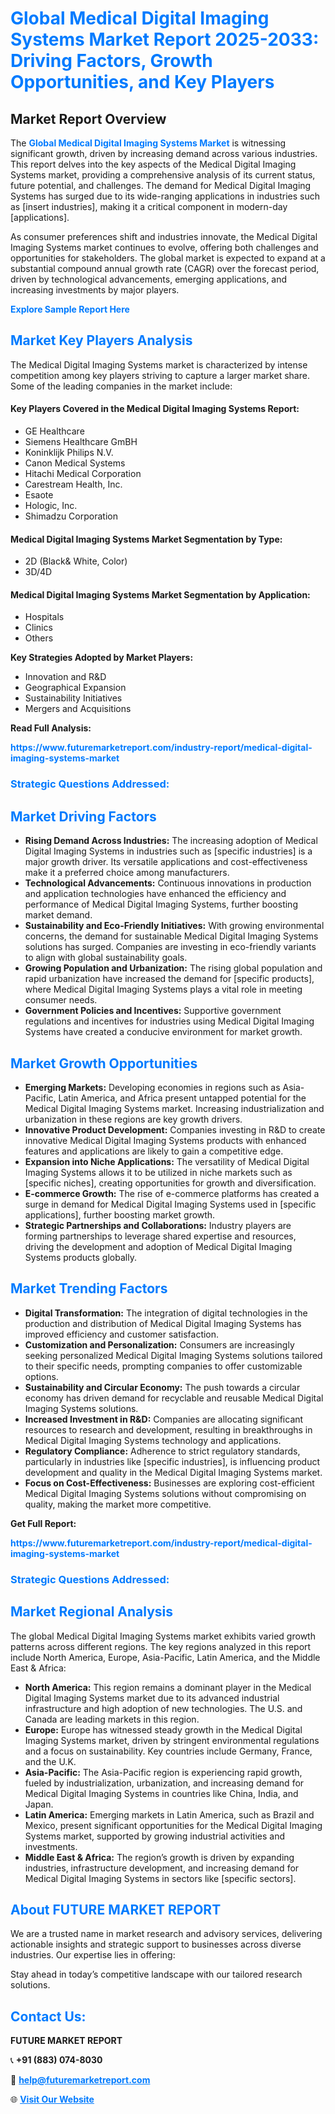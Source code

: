 <h1 style="color: #007BFF;">Global Medical Digital Imaging Systems Market Report 2025-2033: Driving Factors, Growth Opportunities, and Key Players</h1>

<section id="overview">
<h2>Market Report Overview</h2>
<p>The <a href="https://www.futuremarketreport.com/industry-report/medical-digital-imaging-systems-market" style="color: #007BFF; text-decoration: none;"><strong>Global Medical Digital Imaging Systems Market</strong></a> is witnessing significant growth, driven by increasing demand across various industries. This report delves into the key aspects of the Medical Digital Imaging Systems market, providing a comprehensive analysis of its current status, future potential, and challenges. The demand for Medical Digital Imaging Systems has surged due to its wide-ranging applications in industries such as [insert industries], making it a critical component in modern-day [applications].</p>
<p>As consumer preferences shift and industries innovate, the Medical Digital Imaging Systems market continues to evolve, offering both challenges and opportunities for stakeholders. The global market is expected to expand at a substantial compound annual growth rate (CAGR) over the forecast period, driven by technological advancements, emerging applications, and increasing investments by major players.</p>
</section>

<section id="overview">
<p><a href="https://www.futuremarketreport.com/request-sample/reportId=46373" style="color: #007BFF; text-decoration: none;"><strong>Explore Sample Report Here</strong></a></p>
</section>

<section id="key-players">
<h2 style="color: #007BFF;">Market Key Players Analysis</h2>
<p>The Medical Digital Imaging Systems market is characterized by intense competition among key players striving to capture a larger market share. Some of the leading companies in the market include:</p>
<h4>Key Players Covered in the Medical Digital Imaging Systems Report:</h4>
<ul><li>GE Healthcare</li><li>Siemens Healthcare GmBH</li><li>Koninklijk Philips N.V.</li><li>Canon Medical Systems</li><li>Hitachi Medical Corporation</li><li>Carestream Health, Inc.</li><li>Esaote</li><li>Hologic, Inc.</li><li>Shimadzu Corporation</li></ul>
<h4>Medical Digital Imaging Systems Market Segmentation by Type:</h4>
<ul><li>2D (Black&amp; White, Color)</li><li>3D/4D</li></ul>

<h4>Medical Digital Imaging Systems Market Segmentation by Application:</h4>
<ul><li>Hospitals</li><li>Clinics</li><li>Others</li></ul>
<p><strong>Key Strategies Adopted by Market Players:</strong></p>
<ul>
<li>Innovation and R&D</li>
<li>Geographical Expansion</li>
<li>Sustainability Initiatives</li>
<li>Mergers and Acquisitions</li>
</ul>
</section>

<section>
<p><strong>Read Full Analysis: </strong></p><a href="https://www.futuremarketreport.com/industry-report/medical-digital-imaging-systems-market" style="color: #007BFF; text-decoration: none;"><strong>https://www.futuremarketreport.com/industry-report/medical-digital-imaging-systems-market</strong></a>
<h3 style="color: #007BFF;">Strategic Questions Addressed:</h3>
</section>

<section id="driving-factors">
<h2 style="color: #007BFF;">Market Driving Factors</h2>
<ul>
<li><strong>Rising Demand Across Industries:</strong> The increasing adoption of Medical Digital Imaging Systems in industries such as [specific industries] is a major growth driver. Its versatile applications and cost-effectiveness make it a preferred choice among manufacturers.</li>
<li><strong>Technological Advancements:</strong> Continuous innovations in production and application technologies have enhanced the efficiency and performance of Medical Digital Imaging Systems, further boosting market demand.</li>
<li><strong>Sustainability and Eco-Friendly Initiatives:</strong> With growing environmental concerns, the demand for sustainable Medical Digital Imaging Systems solutions has surged. Companies are investing in eco-friendly variants to align with global sustainability goals.</li>
<li><strong>Growing Population and Urbanization:</strong> The rising global population and rapid urbanization have increased the demand for [specific products], where Medical Digital Imaging Systems plays a vital role in meeting consumer needs.</li>
<li><strong>Government Policies and Incentives:</strong> Supportive government regulations and incentives for industries using Medical Digital Imaging Systems have created a conducive environment for market growth.</li>
</ul>
</section>

<section id="growth-opportunities">
<h2 style="color: #007BFF;">Market Growth Opportunities</h2>
<ul>
<li><strong>Emerging Markets:</strong> Developing economies in regions such as Asia-Pacific, Latin America, and Africa present untapped potential for the Medical Digital Imaging Systems market. Increasing industrialization and urbanization in these regions are key growth drivers.</li>
<li><strong>Innovative Product Development:</strong> Companies investing in R&D to create innovative Medical Digital Imaging Systems products with enhanced features and applications are likely to gain a competitive edge.</li>
<li><strong>Expansion into Niche Applications:</strong> The versatility of Medical Digital Imaging Systems allows it to be utilized in niche markets such as [specific niches], creating opportunities for growth and diversification.</li>
<li><strong>E-commerce Growth:</strong> The rise of e-commerce platforms has created a surge in demand for Medical Digital Imaging Systems used in [specific applications], further boosting market growth.</li>
<li><strong>Strategic Partnerships and Collaborations:</strong> Industry players are forming partnerships to leverage shared expertise and resources, driving the development and adoption of Medical Digital Imaging Systems products globally.</li>
</ul>
</section>

<section id="trending-factors">
<h2 style="color: #007BFF;">Market Trending Factors</h2>
<ul>
<li><strong>Digital Transformation:</strong> The integration of digital technologies in the production and distribution of Medical Digital Imaging Systems has improved efficiency and customer satisfaction.</li>
<li><strong>Customization and Personalization:</strong> Consumers are increasingly seeking personalized Medical Digital Imaging Systems solutions tailored to their specific needs, prompting companies to offer customizable options.</li>
<li><strong>Sustainability and Circular Economy:</strong> The push towards a circular economy has driven demand for recyclable and reusable Medical Digital Imaging Systems solutions.</li>
<li><strong>Increased Investment in R&D:</strong> Companies are allocating significant resources to research and development, resulting in breakthroughs in Medical Digital Imaging Systems technology and applications.</li>
<li><strong>Regulatory Compliance:</strong> Adherence to strict regulatory standards, particularly in industries like [specific industries], is influencing product development and quality in the Medical Digital Imaging Systems market.</li>
<li><strong>Focus on Cost-Effectiveness:</strong> Businesses are exploring cost-efficient Medical Digital Imaging Systems solutions without compromising on quality, making the market more competitive.</li>
</ul>
</section>

<section>
<p><strong>Get Full Report: </strong></p><a href="https://www.futuremarketreport.com/industry-report/medical-digital-imaging-systems-market" style="color: #007BFF; text-decoration: none;"><strong>https://www.futuremarketreport.com/industry-report/medical-digital-imaging-systems-market</strong></a>
<h3 style="color: #007BFF;">Strategic Questions Addressed:</h3>
</section>


<section id="regional-analysis">
<h2 style="color: #007BFF;">Market Regional Analysis</h2>
<p>The global Medical Digital Imaging Systems market exhibits varied growth patterns across different regions. The key regions analyzed in this report include North America, Europe, Asia-Pacific, Latin America, and the Middle East & Africa:</p>
<ul>
<li><strong>North America:</strong> This region remains a dominant player in the Medical Digital Imaging Systems market due to its advanced industrial infrastructure and high adoption of new technologies. The U.S. and Canada are leading markets in this region.</li>
<li><strong>Europe:</strong> Europe has witnessed steady growth in the Medical Digital Imaging Systems market, driven by stringent environmental regulations and a focus on sustainability. Key countries include Germany, France, and the U.K.</li>
<li><strong>Asia-Pacific:</strong> The Asia-Pacific region is experiencing rapid growth, fueled by industrialization, urbanization, and increasing demand for Medical Digital Imaging Systems in countries like China, India, and Japan.</li>
<li><strong>Latin America:</strong> Emerging markets in Latin America, such as Brazil and Mexico, present significant opportunities for the Medical Digital Imaging Systems market, supported by growing industrial activities and investments.</li>
<li><strong>Middle East & Africa:</strong> The region’s growth is driven by expanding industries, infrastructure development, and increasing demand for Medical Digital Imaging Systems in sectors like [specific sectors].</li>
</ul>
</section>

<footer>
<h2 style="color: #007BFF;">About FUTURE MARKET REPORT</h2>
<p>We are a trusted name in market research and advisory services, delivering actionable insights and strategic support to businesses across diverse industries. Our expertise lies in offering:</p>

<p>Stay ahead in today’s competitive landscape with our tailored research solutions.</p>

<h2 style="color: #007BFF;">Contact Us:</h2>
<p><strong>FUTURE MARKET REPORT</strong></p>
<p>📞 <strong>+91 (883) 074-8030</strong></p>
<p>📧 <strong><a href="mailto:help@futuremarketreport.com" style="color: #007BFF;">help@futuremarketreport.com</a></strong></p>
<p>🌐 <strong><a href="https://www.futuremarketreport.com/" style="color: #007BFF;">Visit Our Website</a></strong></p>
</footer>